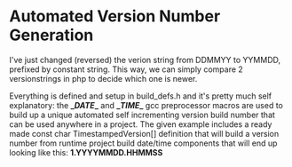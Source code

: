 # Automated Version Number Generation
I've just changed (reversed) the verion string from DDMMYY to YYMMDD, prefixed by constant string. This way, we can simply compare 2 versionstrings in php to decide which one is newer.

Everything is defined and setup in build_defs.h and it's pretty much self explanatory: the  **\__DATE__** and **\__TIME__** gcc preprocessor macros are used to build up a unique automated self incrementing version build number that can be used anywhere in a project. The given example includes a ready made const char TimestampedVersion[] definition that will build a version number from runtime project build date/time components that will end up looking like this: **1.YYYYMMDD.HHMMSS**
